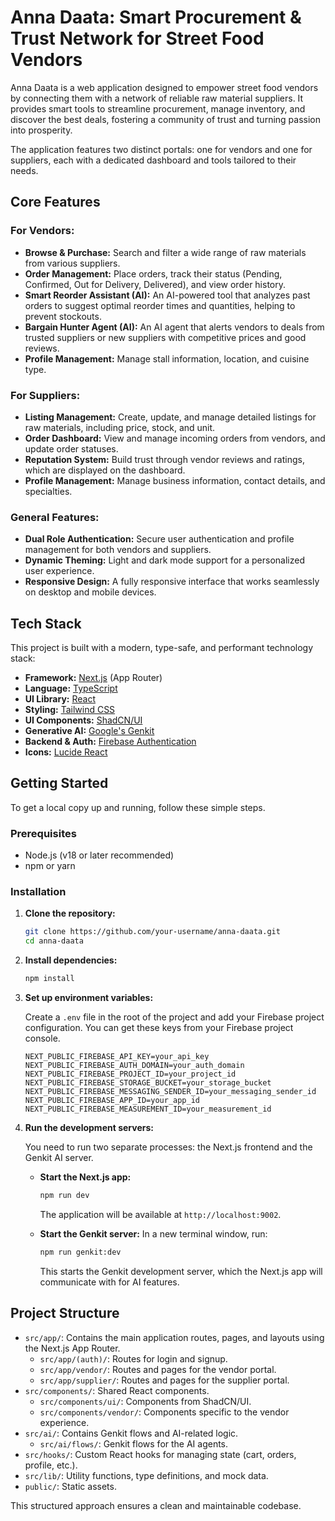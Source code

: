 # Anna Daata: Smart Procurement & Trust Network for Street Food Vendors

Anna Daata is a web application designed to empower street food vendors by connecting them with a network of reliable raw material suppliers. It provides smart tools to streamline procurement, manage inventory, and discover the best deals, fostering a community of trust and turning passion into prosperity.

The application features two distinct portals: one for vendors and one for suppliers, each with a dedicated dashboard and tools tailored to their needs.

## Core Features

### For Vendors:
- **Browse & Purchase:** Search and filter a wide range of raw materials from various suppliers.
- **Order Management:** Place orders, track their status (Pending, Confirmed, Out for Delivery, Delivered), and view order history.
- **Smart Reorder Assistant (AI):** An AI-powered tool that analyzes past orders to suggest optimal reorder times and quantities, helping to prevent stockouts.
- **Bargain Hunter Agent (AI):** An AI agent that alerts vendors to deals from trusted suppliers or new suppliers with competitive prices and good reviews.
- **Profile Management:** Manage stall information, location, and cuisine type.

### For Suppliers:
- **Listing Management:** Create, update, and manage detailed listings for raw materials, including price, stock, and unit.
- **Order Dashboard:** View and manage incoming orders from vendors, and update order statuses.
- **Reputation System:** Build trust through vendor reviews and ratings, which are displayed on the dashboard.
- **Profile Management:** Manage business information, contact details, and specialties.

### General Features:
- **Dual Role Authentication:** Secure user authentication and profile management for both vendors and suppliers.
- **Dynamic Theming:** Light and dark mode support for a personalized user experience.
- **Responsive Design:** A fully responsive interface that works seamlessly on desktop and mobile devices.

## Tech Stack

This project is built with a modern, type-safe, and performant technology stack:

- **Framework:** [Next.js](https://nextjs.org/) (App Router)
- **Language:** [TypeScript](https://www.typescriptlang.org/)
- **UI Library:** [React](https://react.dev/)
- **Styling:** [Tailwind CSS](https://tailwindcss.com/)
- **UI Components:** [ShadCN/UI](https://ui.shadcn.com/)
- **Generative AI:** [Google's Genkit](https://firebase.google.com/docs/genkit)
- **Backend & Auth:** [Firebase Authentication](https://firebase.google.com/docs/auth)
- **Icons:** [Lucide React](https://lucide.dev/)

## Getting Started

To get a local copy up and running, follow these simple steps.

### Prerequisites

- Node.js (v18 or later recommended)
- npm or yarn

### Installation

1.  **Clone the repository:**
    ```sh
    git clone https://github.com/your-username/anna-daata.git
    cd anna-daata
    ```

2.  **Install dependencies:**
    ```sh
    npm install
    ```

3.  **Set up environment variables:**

    Create a `.env` file in the root of the project and add your Firebase project configuration. You can get these keys from your Firebase project console.

    ```dotenv
    NEXT_PUBLIC_FIREBASE_API_KEY=your_api_key
    NEXT_PUBLIC_FIREBASE_AUTH_DOMAIN=your_auth_domain
    NEXT_PUBLIC_FIREBASE_PROJECT_ID=your_project_id
    NEXT_PUBLIC_FIREBASE_STORAGE_BUCKET=your_storage_bucket
    NEXT_PUBLIC_FIREBASE_MESSAGING_SENDER_ID=your_messaging_sender_id
    NEXT_PUBLIC_FIREBASE_APP_ID=your_app_id
    NEXT_PUBLIC_FIREBASE_MEASUREMENT_ID=your_measurement_id
    ```

4.  **Run the development servers:**

    You need to run two separate processes: the Next.js frontend and the Genkit AI server.

    -   **Start the Next.js app:**
        ```sh
        npm run dev
        ```
        The application will be available at `http://localhost:9002`.

    -   **Start the Genkit server:**
        In a new terminal window, run:
        ```sh
        npm run genkit:dev
        ```
        This starts the Genkit development server, which the Next.js app will communicate with for AI features.

## Project Structure

-   `src/app/`: Contains the main application routes, pages, and layouts using the Next.js App Router.
    -   `src/app/(auth)/`: Routes for login and signup.
    -   `src/app/vendor/`: Routes and pages for the vendor portal.
    -   `src/app/supplier/`: Routes and pages for the supplier portal.
-   `src/components/`: Shared React components.
    -   `src/components/ui/`: Components from ShadCN/UI.
    -   `src/components/vendor/`: Components specific to the vendor experience.
-   `src/ai/`: Contains Genkit flows and AI-related logic.
    -   `src/ai/flows/`: Genkit flows for the AI agents.
-   `src/hooks/`: Custom React hooks for managing state (cart, orders, profile, etc.).
-   `src/lib/`: Utility functions, type definitions, and mock data.
-   `public/`: Static assets.

This structured approach ensures a clean and maintainable codebase.
